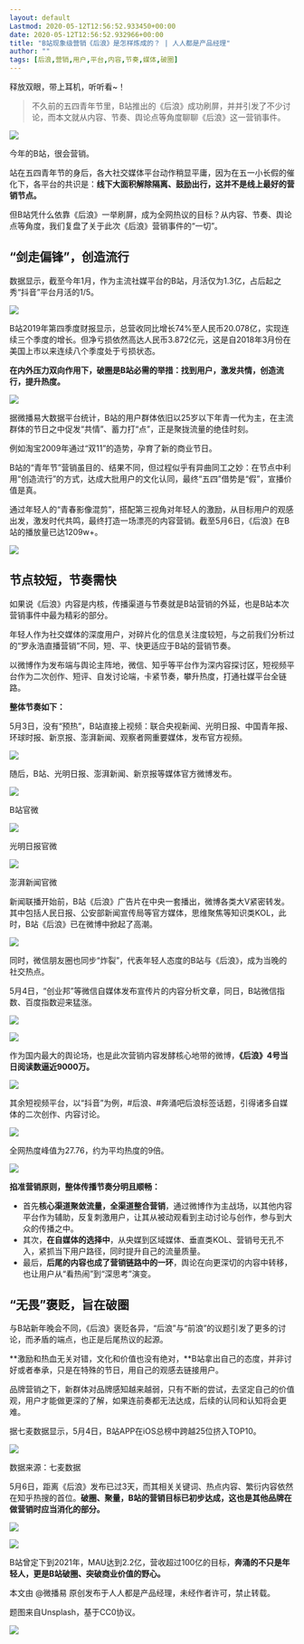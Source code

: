 ```yaml
---
layout: default
Lastmod: 2020-05-12T12:56:52.933450+00:00
date: 2020-05-12T12:56:52.932966+00:00
title: "B站现象级营销《后浪》是怎样炼成的？ | 人人都是产品经理"
author: ""
tags: [后浪,营销,用户,平台,内容,节奏,媒体,破圈]
---
```


释放双眼，带上耳机，听听看~！

> 不久前的五四青年节里，B站推出的《后浪》成功刷屏，并并引发了不少讨论，而本文就从内容、节奏、舆论点等角度聊聊《后浪》这一营销事件。

![](https://images.weserv.nl/?url=http%3A//image.woshipm.com/wp-files/2020/05/J3iDxm3QQJpeXOceBKRb.jpg)

今年的B站，很会营销。

站在五四青年节的身后，各大社交媒体平台动作稍显平庸，因为在五一小长假的催化下，各平台的共识是：**线下大面积解除隔离、鼓励出行，这并不是线上最好的营销节点。**

但B站凭什么依靠《后浪》一举刷屏，成为全网热议的目标？从内容、节奏、舆论点等角度，我们复盘了关于此次《后浪》营销事件的“一切”。

“剑走偏锋”，创造流行
-----------

数据显示，截至今年1月，作为主流社媒平台的B站，月活仅为1.3亿，占后起之秀“抖音”平台月活的1/5。

![ ](https://images.weserv.nl/?url=http%3A//image.woshipm.com/wp-files/2020/05/Zzi4JXPyiznZ10iJ5A9J.png)

B站2019年第四季度财报显示，总营收同比增长74%至人民币20.078亿，实现连续三个季度的增长。但净亏损依然高达人民币3.872亿元，这是自2018年3月份在美国上市以来连续八个季度处于亏损状态。

**在内外压力双向作用下，破圈是B站必需的举措：找到用户，激发共情，创造流行，提升热度。**

![ ](https://images.weserv.nl/?url=http%3A//image.woshipm.com/wp-files/2020/05/0hWyTLSulzNToqVoCZli.png)

据微播易大数据平台统计，B站的用户群体依旧以25岁以下年青一代为主，在主流群体的节日之中促发“共情”、蓄力打“点”，正是聚拢流量的绝佳时刻。

例如淘宝2009年通过“双11”的造势，孕育了新的商业节日。

B站的“青年节”营销虽目的、结果不同，但过程似乎有异曲同工之妙：在节点中利用“创造流行”的方式，达成大批用户的文化认同，最终“五四”借势是“假”，宣播价值是真。

通过年轻人的“青春影像混剪”，搭配第三视角对年轻人的激励，从目标用户的观感出发，激发时代共鸣，最终打造一场漂亮的内容营销。截至5月6日，《后浪》在B站的播放量已达1209w+。

![ ](https://images.weserv.nl/?url=http%3A//image.woshipm.com/wp-files/2020/05/guki6LF6N6NJnBdshWtV.png)

节点较短，节奏需快
---------

如果说《后浪》内容是内核，传播渠道与节奏就是B站营销的外延，也是B站本次营销事件中最为精彩的部分。

年轻人作为社交媒体的深度用户，对碎片化的信息关注度较短，与之前我们分析过的“罗永浩直播营销”不同，短、平、快更适应于B站的营销节奏。

以微博作为发布端与舆论主阵地，微信、知乎等平台作为深内容探讨区，短视频平台作为二次创作、短评、自发讨论端，卡紧节奏，攀升热度，打通社媒平台全链路。

**整体节奏如下：**

5月3日，没有“预热”，B站直接上视频：联合央视新闻、光明日报、中国青年报、环球时报、新京报、澎湃新闻、观察者网重要媒体，发布官方视频。

![ ](https://images.weserv.nl/?url=http%3A//image.woshipm.com/wp-files/2020/05/vYXSfx1iN6dKZhQrAiMh.png)

随后，B站、光明日报、澎湃新闻、新京报等媒体官方微博发布。

![ ](https://images.weserv.nl/?url=http%3A//image.woshipm.com/wp-files/2020/05/aJbGJSR65KL46zKbNn4x.jpeg)

B站官微

![ ](https://images.weserv.nl/?url=http%3A//image.woshipm.com/wp-files/2020/05/XaiXWds0Qo88GgMXPe6Y.jpeg)

光明日报官微

![ ](https://images.weserv.nl/?url=http%3A//image.woshipm.com/wp-files/2020/05/HvekQbyPXyLEuEZBw2SX.jpeg)

澎湃新闻官微

新闻联播开始前，B站《后浪》广告片在中央一套播出，微博各类大V紧密转发。其中包括人民日报、公安部新闻宣传局等官方媒体，思维聚焦等知识类KOL，此时，B站《后浪》已在微博中掀起了高潮。

![ ](https://images.weserv.nl/?url=http%3A//image.woshipm.com/wp-files/2020/05/CaNT7jFmEd9wCsmRds9R.png)

同时，微信朋友圈也同步“炸裂”，代表年轻人态度的B站与《后浪》，成为当晚的社交热点。

5月4日，“创业邦”等微信自媒体发布宣传片的内容分析文章，同日，B站微信指数、百度指数迎来猛涨。

![ ](https://images.weserv.nl/?url=http%3A//image.woshipm.com/wp-files/2020/05/TYF3zewx9PyA9XBhLFTa.jpeg)

![ ](https://images.weserv.nl/?url=http%3A//image.woshipm.com/wp-files/2020/05/rCdwLUo90TosqDEt41ra.jpeg)

作为国内最大的舆论场，也是此次营销内容发酵核心地带的微博，**《后浪》4号当日阅读数逼近9000万。**

![ ](https://images.weserv.nl/?url=http%3A//image.woshipm.com/wp-files/2020/05/ryQ716mRxoZH642l1AOo.jpeg)

其余短视频平台，以“抖音”为例，#后浪、#奔涌吧后浪标签话题，引得诸多自媒体的二次创作、内容讨论。

![ ](https://images.weserv.nl/?url=http%3A//image.woshipm.com/wp-files/2020/05/fQ4nHQODHBAnxZSBwh0i.png)

全网热度峰值为27.76，约为平均热度的9倍。

![ ](https://images.weserv.nl/?url=http%3A//image.woshipm.com/wp-files/2020/05/cPWeNPFtSBjHxr6VdB7m.jpg)

**掐准营销原则，整体传播节奏分明且顺畅：**

*   首先**核心渠道聚敛流量，全渠道整合营销**，通过微博作为主战场，以其他内容平台作为辅助，反复刺激用户，让其从被动观看到主动讨论与创作，参与到大众的传播之中。
*   其次，**在自媒体的选择中**，从央媒到区域媒体、垂直类KOL、营销号无孔不入，紧抓当下用户路径，同时提升自己的流量质量。
*   最后，**后尾的内容也成了营销链路中的一环**，舆论在向更深切的内容中转移，也让用户从“看热闹”到“深思考”演变。

“无畏”褒贬，旨在破圈
-----------

与B站新年晚会不同，《后浪》褒贬各异，“后浪”与“前浪”的议题引发了更多的讨论，而矛盾的端点，也正是后尾热议的起源。

**激励和热血无关对错，文化和价值也没有绝对，**B站拿出自己的态度，并非讨好或者奉承，只是在特殊的节日，用自己的观感去链接用户。

品牌营销之下，新群体对品牌感知越来越弱，只有不断的尝试，去坚定自己的价值观，用户才能做更深的了解，如果连前奏都无法达成，后续的认同和认知将会更难。

据七麦数据显示，5月4日，B站APP在iOS总榜中跨越25位挤入TOP10。

![ ](https://images.weserv.nl/?url=http%3A//image.woshipm.com/wp-files/2020/05/nVFMpuKCJPvEcllN8RSR.png)

数据来源：七麦数据

5月6日，距离《后浪》发布已过3天，而其相关关键词、热点内容、繁衍内容依然在知乎热搜的首位。**破圈、聚量，B站的营销目标已初步达成，这也是其他品牌在做营销时应当消化的部分。**

![ ](https://images.weserv.nl/?url=http%3A//image.woshipm.com/wp-files/2020/05/PnuIt7pl0fgplBrFBH5s.jpeg)

![ ](https://images.weserv.nl/?url=http%3A//image.woshipm.com/wp-files/2020/05/sKA3fOtRYrJ8yUQ2vOYb.jpeg)

B站曾定下到2021年，MAU达到2.2亿，营收超过100亿的目标，**奔涌的不只是年轻人，更是B站破圈、突破商业价值的野心。**

本文由 @微播易 原创发布于人人都是产品经理，未经作者许可，禁止转载。

题图来自Unsplash，基于CC0协议。

[![](https://images.weserv.nl/?url=http%3A//image.woshipm.com/wp-files/2017/05/ACUajF0TuonKoptixSyH.png)](https://www.qidianla.com/course/pm.html?channel=wm)

